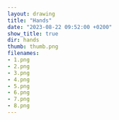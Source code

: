 ```yaml
---
layout: drawing
title: "Hands"
date: "2023-08-22 09:52:00 +0200"
show_title: true
dir: hands
thumb: thumb.png
filenames: 
- 1.png
- 2.png
- 3.png
- 4.png
- 5.png
- 6.png
- 7.png
- 8.png
---
```

